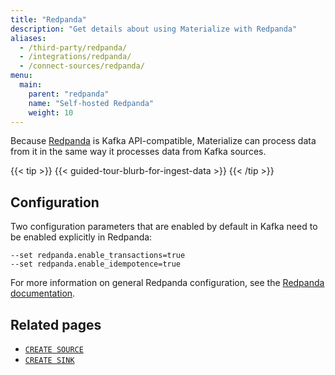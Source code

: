 ```yaml
---
title: "Redpanda"
description: "Get details about using Materialize with Redpanda"
aliases:
  - /third-party/redpanda/
  - /integrations/redpanda/
  - /connect-sources/redpanda/
menu:
  main:
    parent: "redpanda"
    name: "Self-hosted Redpanda"
    weight: 10
---
```


[//]: # "TODO(morsapaes) The Kafka guides need to be rewritten for consistency
with the PostgreSQL ones."

Because [Redpanda](https://vectorized.io/) is Kafka API-compatible, Materialize
can process data from it in the same way it processes data from Kafka sources.

{{< tip >}}
{{< guided-tour-blurb-for-ingest-data >}}
{{< /tip >}}

## Configuration

Two configuration parameters that are enabled by default in Kafka need to be enabled explicitly in Redpanda:

```nofmt
--set redpanda.enable_transactions=true
--set redpanda.enable_idempotence=true
```

For more information on general Redpanda configuration, see the [Redpanda documentation](https://vectorized.io/docs/configuration/).

## Related pages

- [`CREATE SOURCE`](/sql/create-source/kafka/)
- [`CREATE SINK`](/sql/create-sink/)

